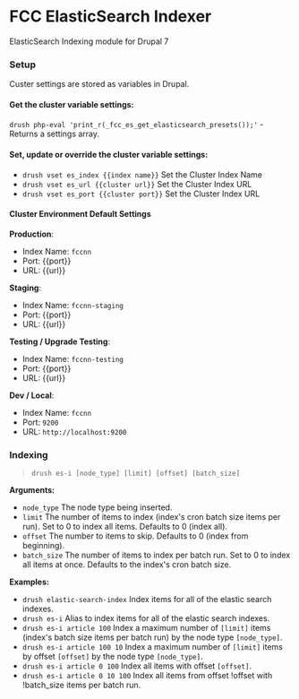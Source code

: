 # FCC ElasticSearch Indexer
ElasticSearch Indexing module for Drupal 7

### Setup
Custer settings are stored as variables in Drupal.

#### Get the cluster variable settings:
`drush php-eval 'print_r(_fcc_es_get_elasticsearch_presets());'` - Returns a settings array.

#### Set, update or override the cluster variable settings:
- `drush vset es_index {{index name}}` Set the Cluster Index Name
- `drush vset es_url {{cluster url}}` Set the Cluster Index URL
- `drush vset es_port {{cluster port}}` Set the Cluster Index URL

#### Cluster Environment Default Settings

**Production**:
- Index Name: `fccnn`
- Port: {{port}}
- URL: {{url}}

**Staging**:
- Index Name: `fccnn-staging`
- Port: {{port}}
- URL: {{url}}

**Testing / Upgrade Testing**:
- Index Name: `fccnn-testing`
- Port: {{port}}
- URL: {{url}}

**Dev / Local**:
- Index Name: `fccnn`
- Port: `9200`
- URL: `http://localhost:9200`

### Indexing

> `drush es-i [node_type] [limit] [offset] [batch_size]`

**Arguments:**
- `node_type` The node type being inserted.
- `limit` The number of items to index (index's cron batch size items per run). Set to 0 to index all items. Defaults to 0 (index all).
- `offset` The number to items to skip. Defaults to 0 (index from beginning).
- `batch_size` The number of items to index per batch run. Set to 0 to index all items at once. Defaults to the index's cron batch size.

**Examples:**
- `drush elastic-search-index` Index items for all of the elastic search indexes.
- `drush es-i` Alias to index items for all of the elastic search indexes.
- `drush es-i article 100` Index a maximum number of `[limit]` items (index's batch size items per batch run) by the node type `[node_type]`.
- `drush es-i article 100 10` Index a maximum number of `[limit]` items by offset `[offset]` by the node type `[node_type]`.
- `drush es-i article 0 100` Index all items with offset `[offset]`.
- `drush es-i article 0 10 100` Index all items from offset !offset with !batch_size items per batch run.
